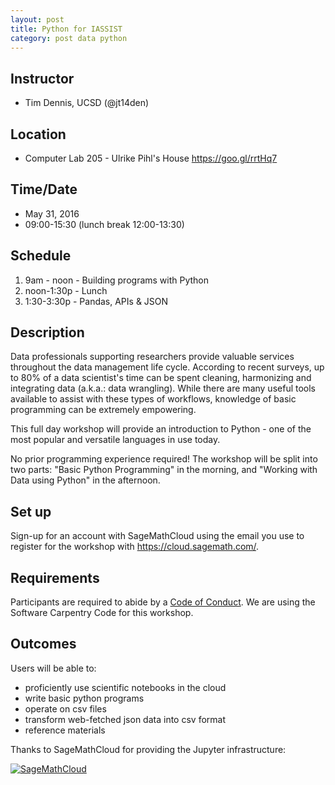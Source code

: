 ```yaml
---
layout: post
title: Python for IASSIST
category: post data python
---
```


## Instructor

* Tim Dennis, UCSD (@jt14den)

## Location 

* Computer Lab 205 - Ulrike Pihl's House <https://goo.gl/rrtHq7>

## Time/Date 

* May 31, 2016
* 09:00-15:30 (lunch break 12:00-13:30)

## Schedule 

1. 9am - noon - Building programs with Python
2. noon-1:30p - Lunch
3. 1:30-3:30p - Pandas, APIs & JSON

## Description 

Data professionals supporting researchers provide valuable services throughout the data management life cycle. According to recent surveys, up to 80% of a data scientist's time can be spent cleaning, harmonizing and integrating data (a.k.a.: data wrangling). While there are many useful tools available to assist with these types of workflows, knowledge of basic programming can be extremely empowering.

This full day workshop will provide an introduction to Python - one of the most popular and versatile languages in use today.

No prior programming experience required! The workshop will be split into two parts: "Basic Python Programming" in the morning, and "Working with Data using Python" in the afternoon.

## Set up 

Sign-up for an account with SageMathCloud using the email you use to register for the workshop with <https://cloud.sagemath.com/>.

## Requirements

Participants are required to abide by a [Code of Conduct](http://software-carpentry.org/conduct.html). We are using the Software Carpentry Code for this workshop.

## Outcomes

Users will be able to:

* proficiently use scientific notebooks in the cloud
* write basic python programs
* operate on csv files
* transform web-fetched json data into csv format
* reference materials

Thanks to SageMathCloud for providing the Jupyter infrastructure: 

[![SageMathCloud](https://cloud.sagemath.com/smc-logo.png)](https://cloud.sagemath.com/)